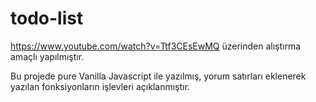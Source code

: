 # todo-list

https://www.youtube.com/watch?v=Ttf3CEsEwMQ üzerinden alıştırma amaçlı yapılmıştır.

Bu projede pure Vanilla Javascript ile yazılmış, yorum satırları eklenerek yazılan fonksiyonların işlevleri açıklanmıştır.
